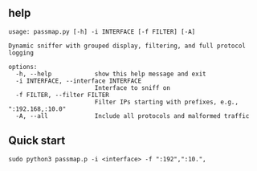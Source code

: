 ## help
```
usage: passmap.py [-h] -i INTERFACE [-f FILTER] [-A]

Dynamic sniffer with grouped display, filtering, and full protocol logging

options:
  -h, --help            show this help message and exit
  -i INTERFACE, --interface INTERFACE
                        Interface to sniff on
  -f FILTER, --filter FILTER
                        Filter IPs starting with prefixes, e.g., ":192.168,:10.0"
  -A, --all             Include all protocols and malformed traffic
```

## Quick start
``sudo python3 passmap.p -i <interface> -f ":192",":10.",``
